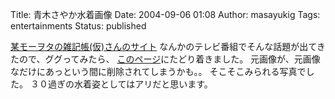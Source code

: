 Title: 青木さやか水着画像
Date: 2004-09-06 01:08
Author: masayukig
Tags: entertainments
Status: published

[某モーヲタの雑記帳(仮)さんのサイト](http://blogs.dion.ne.jp/gomagoma0115/archives/28754.html)
なんかのテレビ番組でそんな話題が出てきたので、ググってみたら、
[このページ](http://blogs.dion.ne.jp/gomagoma0115/archives/28754.html)にたどり着きました。
元画像が、元画像なだけにあっという間に削除されてしまうかも。。
そこそこみられる写真でした。
３０過ぎの水着姿としてはアリだと思います。
